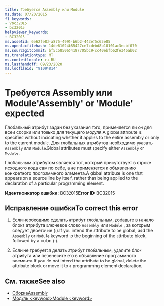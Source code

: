 ```yaml
---
title: Требуется Assembly или Module
ms.date: 07/20/2015
f1_keywords:
- vbc32015
- bc32015
helpviewer_keywords:
- BC32015
ms.assetid: 6e62fe8d-a875-4995-b6b2-443e75c65e85
ms.openlocfilehash: 14de61024b85427ce7cdebd8b10101ac3ecbf070
ms.sourcegitcommit: bf5c5850654187705bc94cc40ebfb62fe346ab02
ms.translationtype: MT
ms.contentlocale: ru-RU
ms.lasthandoff: 09/23/2020
ms.locfileid: "91094814"
---
```

# <a name="assembly-or-module-expected"></a><span data-ttu-id="46021-102">Требуется Assembly или Module</span><span class="sxs-lookup"><span data-stu-id="46021-102">'Assembly' or 'Module' expected</span></span>

<span data-ttu-id="46021-103">Глобальный атрибут задан без указания того, применяется ли он для всей сборки или только для текущего модуля.</span><span class="sxs-lookup"><span data-stu-id="46021-103">A global attribute is specified without indicating whether it applies to the entire assembly or only to the current module.</span></span> <span data-ttu-id="46021-104">Для глобальных атрибутов необходимо указать `Assembly` или `Module`.</span><span class="sxs-lookup"><span data-stu-id="46021-104">Global attributes must specify either `Assembly` or `Module`.</span></span>  
  
 <span data-ttu-id="46021-105">Глобальным атрибутом является тот, который присутствует в строке исходного кода сам по себе, а не применяется к объявлению конкретного программного элемента.</span><span class="sxs-lookup"><span data-stu-id="46021-105">A global attribute is one that appears on a source line by itself, rather than being applied to the declaration of a particular programming element.</span></span>  
  
 <span data-ttu-id="46021-106">**Идентификатор ошибки:** BC32015</span><span class="sxs-lookup"><span data-stu-id="46021-106">**Error ID:** BC32015</span></span>  
  
## <a name="to-correct-this-error"></a><span data-ttu-id="46021-107">Исправление ошибки</span><span class="sxs-lookup"><span data-stu-id="46021-107">To correct this error</span></span>  
  
1. <span data-ttu-id="46021-108">Если необходимо сделать атрибут глобальным, добавьте в начало блока атрибута ключевое слово `Assembly` или `Module` , за которым следует двоеточие (:).</span><span class="sxs-lookup"><span data-stu-id="46021-108">If you intend the attribute to be global, add the `Assembly` or `Module` keyword to the beginning of the attribute block, followed by a colon (:).</span></span>  
  
2. <span data-ttu-id="46021-109">Если не требуется делать атрибут глобальным, удалите блок атрибута или перенесите его в объявление программного элемента.</span><span class="sxs-lookup"><span data-stu-id="46021-109">If you do not intend the attribute to be global, delete the attribute block or move it to a programming element declaration.</span></span>  
  
## <a name="see-also"></a><span data-ttu-id="46021-110">См. также</span><span class="sxs-lookup"><span data-stu-id="46021-110">See also</span></span>

- [<span data-ttu-id="46021-111">Сборка</span><span class="sxs-lookup"><span data-stu-id="46021-111">Assembly</span></span>](../language-reference/modifiers/assembly.md)
- [<span data-ttu-id="46021-112">Модуль \<keyword></span><span class="sxs-lookup"><span data-stu-id="46021-112">Module \<keyword></span></span>](../language-reference/modifiers/module-keyword.md)
